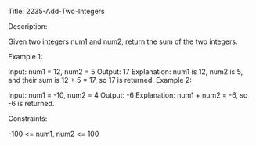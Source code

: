 Title: 2235-Add-Two-Integers

Description:

Given two integers num1 and num2, return the sum of the two integers.


Example 1:

Input: num1 = 12, num2 = 5
Output: 17
Explanation: num1 is 12, num2 is 5, and their sum is 12 + 5 = 17, so 17 is returned.
Example 2:

Input: num1 = -10, num2 = 4
Output: -6
Explanation: num1 + num2 = -6, so -6 is returned.


Constraints:

-100 <= num1, num2 <= 100
